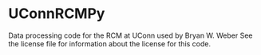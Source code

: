 # UConnRCMPy
Data processing code for the RCM at UConn used by Bryan W. Weber
See the license file for information about the license for this code.

